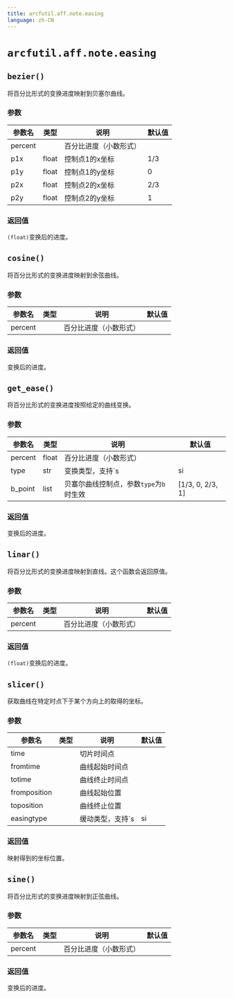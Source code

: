 ```yaml
---
title: arcfutil.aff.note.easing
language: zh-CN
---
```


# `arcfutil.aff.note.easing`

## `bezier()`

将百分比形式的变换进度映射到贝塞尔曲线。

### 参数

|参数名|类型|说明|默认值|
|--|--|--|--|
|percent||百分比进度（小数形式）|
|p1x|float|控制点1的x坐标|1/3|
|p1y|float|控制点1的y坐标|0|
|p2x|float|控制点2的x坐标|2/3|
|p2y|float|控制点2的y坐标|1|

### 返回值

`(float)`变换后的进度。

## `cosine()`

将百分比形式的变换进度映射到余弦曲线。

### 参数

|参数名|类型|说明|默认值|
|--|--|--|--|
|percent||百分比进度（小数形式）|

### 返回值

变换后的进度。

## `get_ease()`

将百分比形式的变换进度按照给定的曲线变换。

### 参数

|参数名|类型|说明|默认值|
|--|--|--|--|
|percent|float|百分比进度（小数形式）|
|type|str|变换类型，支持`s|si|so|b`|
|b_point|list|贝塞尔曲线控制点，参数`type`为`b`时生效|[1/3, 0, 2/3, 1]|

### 返回值

变换后的进度。

## `linar()`

将百分比形式的变换进度映射到直线。这个函数会返回原值。

### 参数

|参数名|类型|说明|默认值|
|--|--|--|--|
|percent||百分比进度（小数形式）|

### 返回值

`(float)`变换后的进度。

## `slicer()`

获取曲线在特定时点下于某个方向上的取得的坐标。

### 参数

|参数名|类型|说明|默认值|
|--|--|--|--|
|time||切片时间点|
|fromtime||曲线起始时间点|
|totime||曲线终止时间点|
|fromposition||曲线起始位置|
|toposition||曲线终止位置|
|easingtype||缓动类型，支持`s|si|so|b`|s|

### 返回值

映射得到的坐标位置。

## `sine()`

将百分比形式的变换进度映射到正弦曲线。

### 参数

|参数名|类型|说明|默认值|
|--|--|--|--|
|percent||百分比进度（小数形式）|

### 返回值

变换后的进度。
